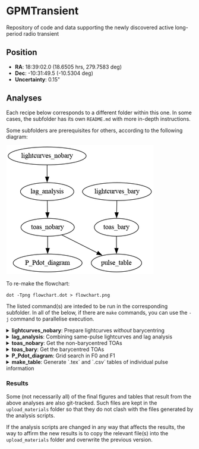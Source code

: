 # GPMTransient
Repository of code and data supporting the newly discovered active long-period radio transient

## Position

- **RA**: 18:39:02.0 (18.6505 hrs, 279.7583 deg)
- **Dec**: -10:31:49.5 (-10.5304 deg)
- **Uncertainty**: 0.15"

## Analyses

Each recipe below corresponds to a different folder within this one.
In some cases, the subfolder has its own `README.md` with more in-depth instructions.

Some subfolders are prerequisites for others, according to the following diagram:

![Flowchart diagram](flowchart.png)

To re-make the flowchart:

```
dot -Tpng flowchart.dot > flowchart.png
```

The listed command(s) are inteded to be run in the corresponding subfolder.
In all of the below, if there are `make` commands, you can use the `-j` command to parallelise execution.

<details>
<summary><b>lightcurves_nobary</b>: Prepare lightcurves <i>without</i> barycentring</summary>

```
make lightcurves
```

Expected output: `*_lightcurve.txt` files

</details>

<details>
<summary><b>lag_analysis</b>: Combining same-pulse lightcurves and lag analysis</summary>

```
python lag_analysis.py
```

Expected output: `*_lightcurve_mod.txt` files

</details>

<details>
<summary><b>toas_nobary</b>: Get the non-barycentred TOAs</summary>

```
make all_toas_mod.tim
```

Expected output: `all_toas_mod.tim`

</details>

<details>
<summary><b>toas_bary</b>: Get the barycentred TOAs</summary>

```
make all_toas.tim
```

Expected output: `all_toas_mod.tim`

</details>

<details>
<summary><b>P_Pdot_diagram</b>: Grid search in F0 and F1</summary>

To generate `chi2_grid.csv`:
```
python grid_search_f_fdot.py dofit.par ../toas_nobary/all_toas_mod.tim
```

To generate `Ppdot_search.pdf`:
```
python plot_P_Pdot_search.py
```

</details>

<details>
<summary><b>make_table</b>: Generate `.tex` and `.csv` tables of individual pulse information</summary>

```
python make_table.py
```

</details>

### Results

Some (not necessarily all) of the final figures and tables that result from the above analyses are also git-tracked.
Such files are kept in the `upload_materials` folder so that they do not clash with the files generated by the analysis scripts.

If the analysis scripts are changed in any way that affects the results, the way to affirm the new results is to copy the relevant file(s) into the `upload_materials` folder and overwrite the previous version.

